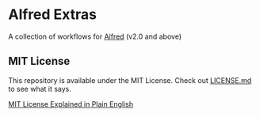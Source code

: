 # Alfred Extras
A collection of workflows for [Alfred](http://www.alfredapp.com "Alfred App") (v2.0 and above)

## MIT License
This repository is available under the MIT License. Check out [LICENSE.md](https://github.com/TylerEich/Alfred-Extras/blob/master/LICENSE.md) to see what it says.

[MIT License Explained in Plain English](http://www.tldrlegal.com/l/MIT)

